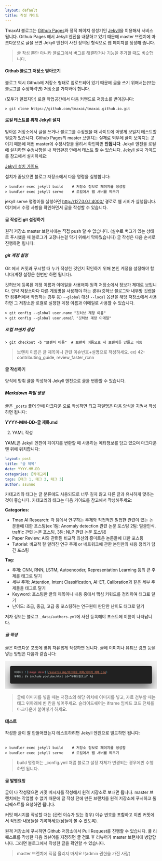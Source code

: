```yaml
---
layout: default
title: 작성 가이드
---
```


TmaxAI 블로그는 [Github Pages](https://pages.github.com)와 정적 페이지 생성기인 [Jekyll](https://jekyllrb-ko.github.io/)을 이용해서 서비스됩니다. Github Pages 에서 Jekyll 엔진을 내장하고 있기 때문에 master 브랜치에 마크다운으로 글을 쓰면 Jekyll 엔진이 사전 정의된 형식으로 웹 페이지를 생성해 줍니다.

> 글 작성 뿐만 아니라 블로그에서 버그를 해결하거나 기능을 추가할 때도 비슷합니다.

#### Github 블로그 저장소 받아오기

블로그 역시 Github에 저장소 형태로 업로드되어 있기 때문에 글을 쓰기 위해서는(또는 블로그를 수정하려면) 저장소를 가져와야 합니다.

(모두가 알겠지만) 로컬 작업공간에서 다음 커맨드로 저장소를 받아옵니다:

~~~ shell
> git clone https://github.com/tmaxai/tmaxai.github.io.git
~~~

#### 로컬 테스트를 위해 Jekyll 설치

받아온 저장소에서 글을 쓰거나 블로그를 수정했을 때 사이트에 어떻게 보일지 테스트할 필요가 있습니다. Github Pages의 master 브랜치는 실제로 외부에 글이 보여지는 곳이기 때문에 매번 master에 수정사항을 올려서 확인하면 **안됩니다**. Jekyll 엔진을 로컬에 설치하면 수정사항을 내 작업환경 안에서 테스트 할 수 있습니다. Jekyll 설치 가이드를 참고해서 설치하세요:

[Jekyll 설치 가이드](https://jekyllrb-ko.github.io/docs/installation/)

설치가 끝났으면 블로그 저장소에서 다음 명령을 실행합니다:

~~~ shell
> bundler exec jekyll build    # 저장소 정보로 페이지를 생성함
> bundler exec jekyll serve    # 로컬에서 웹 서버를 띄우기
~~~

jekyll serve 명령어를 실행하면 http://127.0.0.1:4000/ 경로로 웹 서버가 실행됩니다. 여기에서 수정 사항을 확인하면서 글을 작성할 수 있습니다.

#### 글 작성전 git 설정하기

원격 저장소 master 브랜치에는 직접 push 할 수 없습니다. (실수로 버그가 있는 상태로 푸시했을 때 블로그가 고장나는걸 막기 위해서 막아뒀습니다) 글 작성은 다음 순서로 진행하면 됩니다:

##### git 계정 설정

Git 에서 커밋과 푸시할 때 누가 작성한 것인지 확인하기 위해 본인 계정을 설정해야 합니다(계정 설정은 한번만 하면 됩니다).

깃허브에 등록된 계정 이름과 이메일을 사용해야 원격 저장소에서 정보가 제대로 보입니다. 만약 저장소마다 다른 계정명을 사용해야 하는 경우(깃허브 블로그와 내부망 깃랩을 한 컴퓨터에서 작업하는 경우 등) `--global` 대신 `--local` 옵션을 해당 저장소에서 사용하면 그 저장소만 로컬로 설정한 계정 이름과 이메일로 사용할 수 있습니다.

~~~ shell
> git config --global user.name "깃허브 계정 이름"
> git config --global user.email "깃허브 계정 이메일"
~~~

##### 로컬 브랜치 생성

~~~ shell
> git checkout -b "브랜치 이름"  # 브랜치 이름으로 새 브랜치를 만들고 이동
~~~

> 브랜치 이름은 글 제목이나 관련 이슈번호+설명으로 작성하세요. ex) 42-contributing_guide, review_faster_rcnn

#### 글 작성하기

양식에 맞춰 글을 작성해야 Jekyll 엔진으로 글을 변환할 수 있습니다.

##### Markdown 파일 생성

글은 `_posts` 폴더 안에 마크다운 으로 작성하면 되고 파일명은 다음 양식을 지켜서 작성하면 됩니다:

**YYYY-MM-DD-글 제목.md**

2. YAML 작성

YAML은 Jekyll 엔진이 페이지를 변환할 때 사용하는 메타정보를 담고 있으며 마크다운 맨 위에 위치합니다:

~~~ yaml
layout: post
title: "글 제목"
date: YYYY-MM-DD
categories: [카테고리]
tags: [태그 1, 태그 2, 태그 3]
author: ssunno
~~~

카테고리와 태그는 글 분류에도 사용되므로 너무 길지 않고 다른 글과 유사하게 맞추는 것이 좋습니다. 카테고리와 태그는 다음 가이드를 참고해서 작성해주세요:

**Categories:**
* Tmax AI Research: 각 팀에서 연구하는 주제와 직접적인 밀접한 관련이 있는 논문들에 대한 포스팅(ex 1팀: Anomaly detection 관련 논문 포스팅 2팀: 얼굴인식. traffic 관련 논문 포스팅, 3팀: NLP 관련 논문 포스팅)
* Paper Review: AI와 관련된 비교적 최신의 흥미로운 논문들에 대한 포스팅
* Tutorial: 비교적 잘 알려진 연구 주제 or 네트워크에 관한 본인만의 내용 정리가 담긴 포스팅

**Tag:**
* 주제: CNN, RNN, LSTM, Autoencoder, Representation Learning 등의 큰 주제를 태그로 달기
* 세부 주제: Attention, Intent Classification, AI-ET, Calibration과 같은 세부 주제들을 태그로 달기
* Keyword: 포스팅한 글의 제목이나 내용 중에서 핵심 키워드를 정리하여 태그로 달기
* 난이도: 초급, 중급, 고급 중 포스팅하는 연구원이 판단한 난이도 태그로 달기

저자 정보는 블로그 `_data/authors.yml`에 사전 등록해야 포스트에 이름이 나타납니다.

##### 글 작성

글은 마크다운 포맷에 맞춰 자유롭게 작성하면 됩니다. 글에 이미지나 유튜브 링크 등을 넣는 방법은 다음과 같습니다:

![import img guide](/assets/img/contributing/import_img.png)

> 글에 이미지를 넣을 때는 저장소의 해당 위치에 이미지를 넣고, 자료 첨부할 때는 태그 위아래에 빈 칸을 넣어주세요. 슬라이드쉐어는 iframe 임베드 코드 전체를 마크다운에 붙여넣기 하세요.

#### 테스트

작성한 글이 잘 만들어졌는지 테스트하려면 Jekyll 엔진으로 빌드하면 됩니다:

~~~ shell

> bundler exec jekyll build    # 저장소 정보로 페이지를 생성함
> bundler exec jekyll serve    # 로컬에서 웹 서버를 띄우기
~~~

> build 명령어는 _config.yml 처럼 블로그 설정 자체가 변경되는 경우에만 수행하면 됩니다.

#### 글 발행요청

글이 다 작성됐으면 커밋 메시지를 작성해서 원격 저장소로 보내면 됩니다. master 브랜치에는 작업할 수 없기 때문에 글 작성 전에 만든 브랜치를 원격 저장소에 푸시하고 풀 리퀘스트를 요청하면 됩니다.

커밋 메시지를 작성할 때는 (관련 이슈가 있는 경우) 이슈 번호를 포함하고 이번 커밋에서 작업한 내용들을 기록하세요(남들이 볼 수 있도록).

원격 저장소에 푸시하면 Github 저장소에서 Pull Request를 진행할 수 있습니다. 풀 리퀘스트를 작성한 다음 리뷰어를 지정하면 글 검토 후 리뷰어가 master 브랜치에 병합합니다. 그러면 블로그에서 작성한 글을 확인할 수 있습니다.

> master 브랜치에 직접 올리지 마세요 !(admin 권한을 가진 사람)
